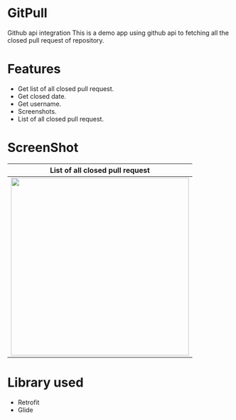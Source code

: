# GitPull
Github api integration
This is a demo app using github api to fetching all the closed pull request of repository.

# Features
* Get list of all closed pull request.
* Get closed date.
* Get username.
* Screenshots.
* List of all closed pull request.
# ScreenShot
<table>
<thead>
<tr>
<th align="center">List of all closed pull request</th>
</tr>
</thead>
<tbody>
<tr>
<td> <a target="_blank" rel="noopener noreferrer" href="https://user-images.githubusercontent.com/47205113/130317417-56a4135d-3a0b-4ed2-bba0-e72337498f43.jpg"><img src="https://user-images.githubusercontent.com/47205113/130317417-56a4135d-3a0b-4ed2-bba0-e72337498f43.jpg"" width="400" style="max-width:100%;"></a></td>
</tr>
</tbody>
</table>
  
# Library used
* Retrofit
* Glide

